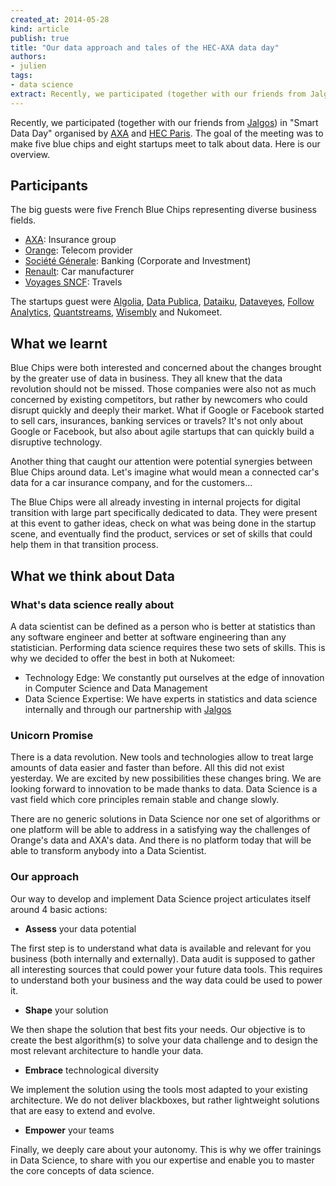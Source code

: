 ```yaml
---
created_at: 2014-05-28
kind: article
publish: true
title: "Our data approach and tales of the HEC-AXA data day"
authors:
- julien
tags:
- data science
extract: Recently, we participated (together with our friends from Jalgos) in "Smart Data Day" organised by AXA and HEC Paris. The goal of the meeting was to make five blue chips and eight startups meet to talk about data. Here is our overview.
---
```


Recently, we participated (together with our friends from [Jalgos][3]) in "Smart Data Day" organised by [AXA][1] and [HEC Paris][2]. The goal of the meeting was to make five blue chips and eight startups meet to talk about data. Here is our overview.

## Participants

The big guests were five French Blue Chips representing diverse business fields.

* [AXA][1]: Insurance group
* [Orange][4]: Telecom provider
* [Société Génerale][5]: Banking (Corporate and Investment)
* [Renault][6]: Car manufacturer
* [Voyages SNCF][7]: Travels

The startups guest were [Algolia][8], [Data Publica][9], [Dataiku][10], [Dataveyes][11], [Follow Analytics][12], [Quantstreams][13], [Wisembly][14] and Nukomeet.

## What we learnt

Blue Chips were both interested and concerned about the changes brought by the greater use of data in business. They all knew that the data revolution should not be missed. Those companies were also not as much concerned by existing competitors, but rather by newcomers who could disrupt quickly and deeply their market. What if Google or Facebook started to sell cars, insurances, banking services or travels? It's not only about Google or Facebook, but also about agile startups that can quickly build a disruptive technology.

Another thing that caught our attention were potential synergies between Blue Chips around data. Let's imagine what would mean a connected car's data for a car insurance company, and for the customers...

The Blue Chips were all already investing in internal projects for digital transition with large part specifically dedicated to data. They were present at this event to gather ideas, check on what was being done in the startup scene, and eventually find the product, services or set of skills that could help them in that transition process.

## What we think about Data

### What's data science really about

A data scientist can be defined as a person who is better at statistics than any software engineer and better at software engineering than any statistician. Performing data science requires these two sets of skills. This is why we decided to offer the best in both at Nukomeet:

* Technology Edge: We constantly put ourselves at the edge of innovation in Computer Science and Data Management
* Data Science Expertise: We have experts in statistics and data science internally and through our partnership with [Jalgos][3]

### Unicorn Promise

There is a data revolution. New tools and technologies allow to treat large amounts of data easier and faster than before. All this did not exist yesterday. We are excited by new possibilities these changes bring. We are looking forward to innovation to be made thanks to data. Data Science is a vast field which core principles remain stable and change slowly.

There are no generic solutions in Data Science nor one set of algorithms or one platform will be able to address in a satisfying way the challenges of Orange's data and AXA's data. And there is no platform today that will be able to transform anybody into a Data Scientist.

### Our approach

Our way to develop and implement Data Science project articulates itself around 4 basic actions:

* __Assess__ your data potential

The first step is to understand what data is available and relevant for you business (both internally and externally). Data audit is supposed to gather all interesting sources that could power your future data tools. This requires to understand both your business and the way data could be used to power it.

* __Shape__ your solution

We then shape the solution that best fits your needs. Our objective is to create the best algorithm(s) to solve your data challenge and to design the most relevant architecture to handle your data.

* __Embrace__ technological diversity

We implement the solution using the tools most adapted to your existing architecture. We do not deliver blackboxes, but rather lightweight solutions that are easy to extend and evolve.

* __Empower__ your teams

Finally, we deeply care about your autonomy. This is why we offer trainings in Data Science, to share with you our expertise and enable you to master the core concepts of data science.


  [1]: http://www.axa.com/en/
  [2]: http://www.hec.edu/
  [3]: http://www.jalgos.com/
  [4]: http://www.orange.com/en/home
  [5]: https://www.societegenerale.com/en/home
  [6]: http://www.renault.com/en/innovation/pages/innovation.aspx
  [7]: http://www.voyages-sncf.com/
  [8]: http://www.algolia.com/
  [9]: http://www.data-publica.com/
  [10]: http://www.dataiku.com/
  [11]: http://dataveyes.com/#!/en
  [12]: http://follow-apps.com/
  [13]: http://www.quantstreams.com/
  [14]: http://wisembly.com/en/


